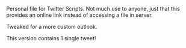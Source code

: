 Personal file for Twitter Scripts. Not much use to anyone, just that this provides an online link instead of accessing a file in server.

Tweaked for a more custom outlook.

This version contains 1 single tweet!